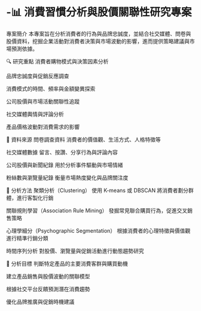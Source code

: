 # -📊 消費習慣分析與股價關聯性研究專案
專案簡介
本專案旨在分析消費者的行為與品牌忠誠度，並結合社交媒體、問卷與股價資料，挖掘企業活動對消費者決策與市場波動的影響，進而提供策略建議與市場預測依據。

🔍 研究重點
消費者購物模式與決策因素分析

品牌忠誠度與促銷反應調查

消費模式的時間、頻率與金額變異探索

公司股價與市場活動關聯性追蹤

社交媒體輿情與評論分析

產品價格波動對消費需求的影響

📂 資料來源
問卷調查資料
消費者的價值觀、生活方式、人格特徵等

社交媒體數據
留言、按讚、分享行為與評論內容

公司股價與新聞紀錄
用於分析事件驅動與市場情緒

粉絲數與瀏覽量紀錄
衡量市場熱度變化與品牌關注度

🧠 分析方法
聚類分析（Clustering）
使用 K-means 或 DBSCAN 將消費者劃分群體，進行客製化行銷

關聯規則學習（Association Rule Mining）
發掘常見聯合購買行為，促進交叉銷售策略

心理學細分（Psychographic Segmentation）
根據消費者的心理特徵與價值觀進行精準行銷分類

時間序列分析
對股價、瀏覽量與促銷活動進行動態趨勢研究

🎯 分析目標
判斷特定產品的主要消費客群與購買動機

建立產品銷售與股價波動的關聯模型

根據社交平台反饋預測潛在消費趨勢

優化品牌推廣與促銷時機建議
